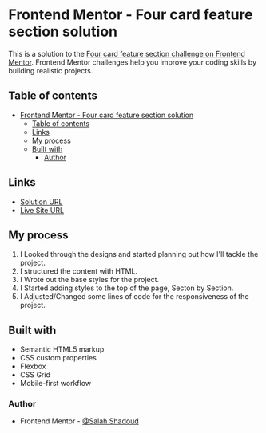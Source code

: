 # Frontend Mentor - Four card feature section solution

This is a solution to the [Four card feature section challenge on Frontend Mentor](https://www.frontendmentor.io/challenges/four-card-feature-section-weK1eFYK). Frontend Mentor challenges help you improve your coding skills by building realistic projects.

## Table of contents

- [Frontend Mentor - Four card feature section solution](#frontend-mentor---four-card-feature-section-solution)
  - [Table of contents](#table-of-contents)
  - [Links](#links)
  - [My process](#my-process)
  - [Built with](#built-with)
    - [Author](#author)

## Links

- [Solution URL](https://www.frontendmentor.io/challenges/four-card-feature-section-weK1eFYK/hub)
- [Live Site URL](https://four-card-feature-section-five-tan.vercel.app/)

## My process

1. I Looked through the designs and started planning out how I'll tackle the project.
2. I structured the content with HTML.
3. I Wrote out the base styles for the project.
4. I Started adding styles to the top of the page, Secton by Section.
5. I Adjusted/Changed some lines of code for the responsiveness of the project.

## Built with

- Semantic HTML5 markup
- CSS custom properties
- Flexbox
- CSS Grid
- Mobile-first workflow

### Author

- Frontend Mentor - [@Salah Shadoud](https://www.frontendmentor.io/profile/SalahShadoud)
